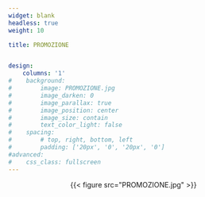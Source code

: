 ```yaml
---
widget: blank
headless: true
weight: 10

title: PROMOZIONE


design:
    columns: '1'
#    background:
#        image: PROMOZIONE.jpg
#        image_darken: 0
#        image_parallax: true
#        image_position: center
#        image_size: contain
#        text_color_light: false
#    spacing:
#        # top, right, bottom, left
#        padding: ['20px', '0', '20px', '0']
#advanced:
#    css_class: fullscreen
---
```


<center>{{< figure src="PROMOZIONE.jpg" >}}</center>


